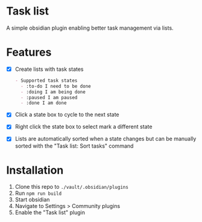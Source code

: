# Task list

A simple obsidian plugin enabling better task management via lists.

# Features

- [x] Create lists with task states

  ```md
  - Supported task states
    - :to-do I need to be done
    - :doing I am being done
    - :paused I am paused
    - :done I am done
  ```

- [x] Click a state box to cycle to the next state
- [x] Right click the state box to select mark a different state
- [x] Lists are automatically sorted when a state changes but can be manually sorted with the "Task list: Sort tasks" command

# Installation

1. Clone this repo to `./vault/.obsidian/plugins`
1. Run `npm run build`
1. Start obsidian
1. Navigate to Settings > Community plugins
1. Enable the "Task list" plugin
